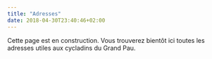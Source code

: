 ```yaml
---
title: "Adresses"
date: 2018-04-30T23:40:46+02:00
---
```


Cette page est en construction. Vous trouverez bientôt ici toutes les adresses
utiles aux cycladins du Grand Pau.
